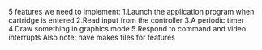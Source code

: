 5 features we need to implement:
1.Launch the application program when cartridge is entered
2.Read input from the controller
3.A periodic timer
4.Draw something in graphics mode
5.Respond to command and video interrupts
Also note: have makes files for features

